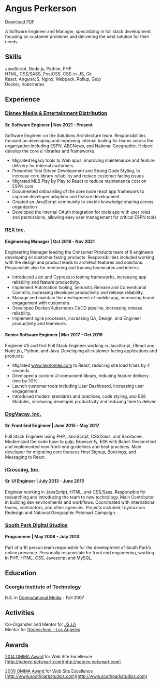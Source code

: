 # Angus Perkerson

[Download PDF](/files/angus-perkerson-resume.pdf)

A Software Engineer and Manager, specializing in full stack development,
focusing on customer problems and delivering the best solution for their needs.

## Skills

JavaScript, Node.js, Python, PHP  
HTML, CSS/SASS, PostCSS, CSS-in-JS, Git  
React, AngularJS, Nginx, Webpack, Rollup, Gulp  
Docker, Kubernetes

## Experience

### [Disney Media & Entertainment Distribution](https://dmedmedia.disney.com/)

#### Sr. Software Engineer | Nov 2021 - Present

Software Engineer on the Solutions Architecture team. Responsibilities focused
on developing and improving internal tooling for teams across the organization
including ESPN, ABCNews, and National Geographic. Helped develop the core ui
libraries and frameworks.

- Migrated legacy tools to Web apps, improving maintenance and feature delivery
  for internal customers.
- Presented Test Driven Development and Strong Code Styling, to increase core
  library reliability and reduce customer facing issues
- Migrated MLB Play by Play to React to reduce maintenance cost on ESPN.com
- Documented onboarding of the core node react app framework to improve
  developer adoption and feature development.
- Created an JavaScript community to enable knowledge sharing across organization
- Developed the internal OAuth integration for tools app with user roles and
  permissions, allowing easy user management for critical ESPN tools

### [REX Inc.](https://www.rexhomes.com)

#### Engineering Manager | Oct 2019 - Nov 2021

Engineering Manager leading the Consumer Products team of 8 engineers developing
all customer facing products. Responsibilities included working with the design
and product leads to architect features and solutions. Responsible also for
mentoring and training teammates and interns.

- Introduced Jest and Cypress.io testing frameworks, increasing app reliability
  and feature productivity.
- Implement Automation tooling, Semantic Release and Conventional Commits,
  increasing developer productivity and release reliability.
- Manage and maintain the development of mobile app, increasing brand engagement
  with customers.
- Developed Docker/Kubernetes CI/CD pipeline, increasing release reliability.
- Implement agile processes, increasing QA, Design, and Engineer productivity and
  teamwork.

#### Senior Software Engineer | Mar 2017 - Oct 2019

Engineer #5 and first Full Stack Engineer working in JavaScript, (React and
Node.js), Python, and Java. Developing all customer facing applications and
products.

- Migrated www.rexhomes.com to React, reducing site load times by 4 seconds.
- Developed a custom UI component library, reducing feature delivery time by 30%.
- Launch customer tools including User Dashboard, increasing user engagement.
- Introduced modern standards and practices, code styling, and ES6 Modules,
  increasing developer productivity and reducing time to deliver.

### [DogVacay, Inc.](https://dogvacay.com/)

#### Sr. Front End Engineer | June 2015 - May 2017

Full Stack Engineer using PHP, JavaScript, CSS/Sass, and Backbone. Modernized
the code base to gulp, Browserify, ES6 with Babel. Researched and implemented
new front-end guidelines and best practices. Main developer for migrating core
features Host Signup, Bookings, and Messaging to React.

### [iCrossing, Inc.](https://www.icrossing.com/)

#### Sr. UI Engineer | July 2013 - June 2015

Engineer working in JavaScript, HTML, and CSS/Sass. Responsible for researching
and introducing the team to new technology. Main Contributor in building dev
environments and workflows. Coordinated with international teams, contractors,
and other agencies. Projects included Toyota.com Redesign and National
Geographic Petsmart Campaign.

### [South Park Digital Studios](http://www.southparkstudios.com/)

#### Programmer | May 2008 - July 2013

Part of a 10 person team responsible for the development of South Park’s online
presence. Personally responsible for front end engineering, working in PHP,
HTML, CSS, Javascript and MySQL.

## Education

### [Georgia Institute of Technology](https://www.gatech.edu/)

B.S. in [Computational Media](https://catalog.gatech.edu/programs/computational-media-bs/) - Fall 2007‌‌

## Activities

Co-Organizer and Mentor for [JS.LA‌‌](https://js.la)  
Mentor for [Nodeschool - Los Angeles](https://nodeschool.io/los-angeles/)

## Awards

[2014 OMMA Award](http://www.mediapost.com/ommaawards/winners/?event=2014) for Web Site Excellence  
‌‌[http://natgeo.petsmart.com](http://natgeo.petsmart.com)

[2009 OMMA Award](http://www.mediapost.com/ommaawards/winners/?event=2009) for Web Site Excellence  
[http://www.southparkstudios.com](http://www.southparkstudios.com)
